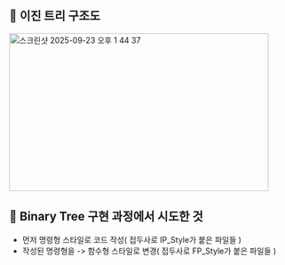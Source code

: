 ## 🧪 이진 트리 구조도
<img width="467" height="284" alt="스크린샷 2025-09-23 오후 1 44 37" src="https://github.com/user-attachments/assets/4d48bf80-f63c-4200-9c9b-61cb7549f33d" />

<br>

## 🧪 Binary Tree 구현 과정에서 시도한 것
- 먼저 명령형 스타일로 코드 작성( 접두사로 IP_Style가 붙은 파일들 )
- 작성된 명령형을 -> 함수형 스타일로 변경( 접두사로 FP_Style가 붙은 파일들 )
